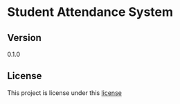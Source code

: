 # Student Attendance System
## Version
0.1.0
## License
This project is license under this [license](LICENSE.txt)